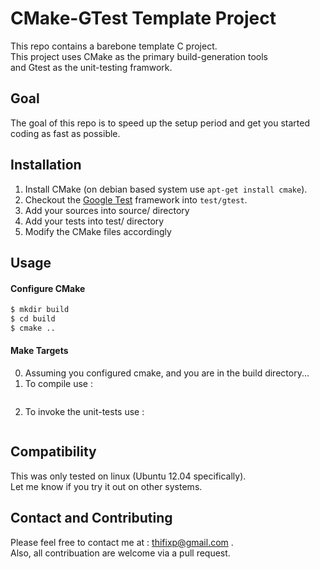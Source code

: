 CMake-GTest Template Project
=============

This repo contains a barebone template C project.<br />
This project uses CMake as the primary build-generation tools</br >
and Gtest as the unit-testing framwork.

## Goal

The goal of this repo is to speed up the setup period
and get you started coding as fast as possible.

## Installation

1. Install CMake (on debian based system use `apt-get install cmake`).
2. Checkout the [Google Test](http://code.google.com/p/googletest/) framework into `test/gtest`.
3. Add your sources into source/ directory
3. Add your tests into test/ directory
4. Modify the CMake files accordingly

## Usage

#### Configure CMake

```bash
$ mkdir build
$ cd build
$ cmake ..
```

#### Make Targets

0. Assuming you configured cmake, and you are in the build directory...
1. To compile use :
```make
```
2. To invoke the unit-tests use :
```make test
```

## Compatibility

This was only tested on linux (Ubuntu 12.04 specifically).<br />
Let me know if you try it out on other systems.

## Contact and Contributing

Please feel free to contact me at : thifixp@gmail.com .<br />
Also, all contribuation are welcome via a pull request.
